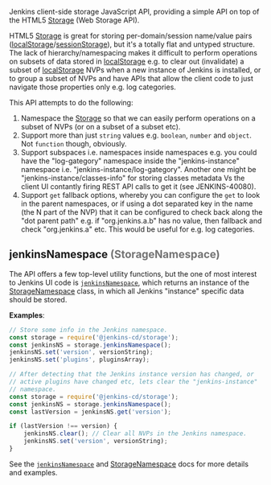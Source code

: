 Jenkins client-side storage JavaScript API, providing a simple API on top of the HTML5 [Storage] (Web Storage API).

HTML5 [Storage] is great for storing per-domain/session name/value pairs ([localStorage]/[sessionStorage]), but it's a totally flat and untyped structure. The lack of hierarchy/namespacing makes it difficult to perform operations on subsets of data stored in [localStorage] e.g. to clear out (invalidate) a subset of [localStorage] NVPs when a new instance of Jenkins is installed, or to group a subset of NVPs and have APIs that allow the client code to just navigate those properties only e.g. log categories.

This API attempts to do the following: 

1. Namespace the [Storage] so that we can easily perform operations on a subset of NVPs (or on a subset of a subset etc).
1. Support more than just `string` values e.g. `boolean`, `number` and `object`. Not `function` though, obviously.
1. Support subspaces i.e. namespaces inside namespaces e.g. you could have the "log-gategory" namespace inside the "jenkins-instance" namespace i.e. "jenkins-instance/log-gategory". Another one might be "jenkins-instance/classes-info" for storing classes metadata Vs the client UI contantly firing REST API calls to get it (see JENKINS-40080).
1. Support `get` fallback options, whereby you can configure the `get` to look in the parent namespaces, or if using a dot separated key in the name (the N part of the NVP) that it can be configured to check back along the "dot parent path" e.g. if "org.jenkins.a.b" has no value, then fallback and check "org.jenkins.a" etc. This would be useful for e.g. log categories.

## jenkinsNamespace <span style="opacity: 0.6;">(StorageNamespace)</span>

The API offers a few top-level utility functions, but the one of most interest to Jenkins UI code is [`jenkinsNamespace`](./global.html#jenkinsNamespace),
which returns an instance of the [StorageNamespace] class, in which all Jenkins "instance" specific data should be stored.

__Examples__:

```javascript
// Store some info in the Jenkins namespace.
const storage = require('@jenkins-cd/storage');
const jenkinsNS = storage.jenkinsNamespace();
jenkinsNS.set('version', versionString);
jenkinsNS.set('plugins', pluginsArray);
```

```javascript
// After detecting that the Jenkins instance version has changed, or
// active plugins have changed etc, lets clear the "jenkins-instance"
// namespace.
const storage = require('@jenkins-cd/storage');
const jenkinsNS = storage.jenkinsNamespace();
const lastVersion = jenkinsNS.get('version');

if (lastVersion !== version) {
    jenkinsNS.clear(); // Clear all NVPs in the Jenkins namespace.
    jenkinsNS.set('version', versionString);
}
```

See the [`jenkinsNamespace`](./global.html#jenkinsNamespace) and [StorageNamespace] docs for more details and examples.

[Storage]: https://developer.mozilla.org/en-US/docs/Web/API/Storage
[localStorage]: https://developer.mozilla.org/en-US/docs/Web/API/Window/localStorage
[sessionStorage]: https://developer.mozilla.org/en-US/docs/Web/API/Window/sessionStorage
[StorageNamespace]: ./StorageNamespace.html

